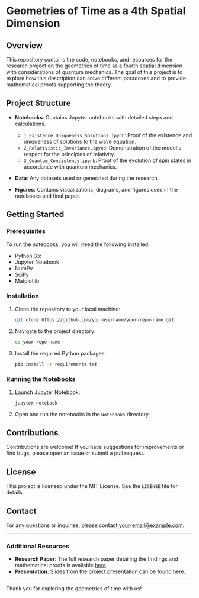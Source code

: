 # Geometries of Time as a 4th Spatial Dimension

## Overview

This repository contains the code, notebooks, and resources for the research project on the geometries of time as a fourth spatial dimension with considerations of quantum mechanics. The goal of this project is to explore how this description can solve different paradoxes and to provide mathematical proofs supporting the theory.

## Project Structure

- **Notebooks**: Contains Jupyter notebooks with detailed steps and calculations.
  - `1_Existence_Uniqueness_Solutions.ipynb`: Proof of the existence and uniqueness of solutions to the wave equation.
  - `2_Relativistic_Invariance.ipynb`: Demonstration of the model's respect for the principles of relativity.
  - `3_Quantum_Consistency.ipynb`: Proof of the evolution of spin states in accordance with quantum mechanics.
  
- **Data**: Any datasets used or generated during the research.
  
- **Figures**: Contains visualizations, diagrams, and figures used in the notebooks and final paper.

## Getting Started

### Prerequisites

To run the notebooks, you will need the following installed:

- Python 3.x
- Jupyter Notebook
- NumPy
- SciPy
- Matplotlib

### Installation

1. Clone the repository to your local machine:

    ```bash
    git clone https://github.com/yourusername/your-repo-name.git
    ```

2. Navigate to the project directory:

    ```bash
    cd your-repo-name
    ```

3. Install the required Python packages:

    ```bash
    pip install -r requirements.txt
    ```

### Running the Notebooks

1. Launch Jupyter Notebook:

    ```bash
    jupyter notebook
    ```

2. Open and run the notebooks in the `Notebooks` directory.

## Contributions

Contributions are welcome! If you have suggestions for improvements or find bugs, please open an issue or submit a pull request.

## License

This project is licensed under the MIT License. See the `LICENSE` file for details.

## Contact

For any questions or inquiries, please contact [your-email@example.com](mailto:your-email@example.com).

---

### Additional Resources

- **Research Paper**: The full research paper detailing the findings and mathematical proofs is available [here](link-to-paper).
- **Presentation**: Slides from the project presentation can be found [here](link-to-presentation).

---

Thank you for exploring the geometries of time with us!

